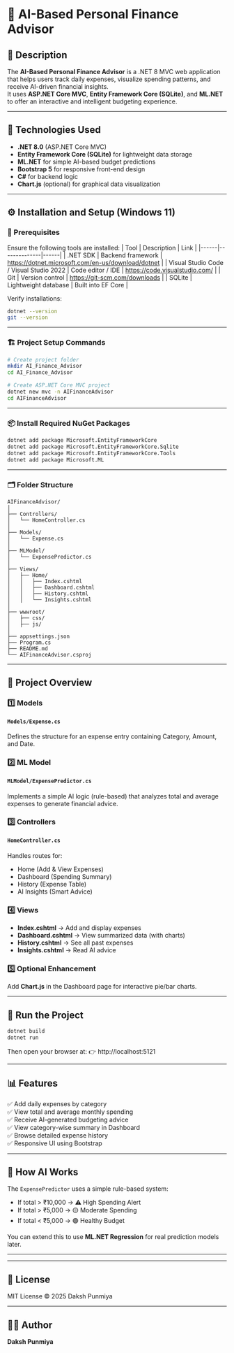 # 💸 AI-Based Personal Finance Advisor

## 📘 Description
The **AI-Based Personal Finance Advisor** is a .NET 8 MVC web application that helps users track daily expenses, visualize spending patterns, and receive AI-driven financial insights.  
It uses **ASP.NET Core MVC**, **Entity Framework Core (SQLite)**, and **ML.NET** to offer an interactive and intelligent budgeting experience.

---

## 🧰 Technologies Used
- **.NET 8.0** (ASP.NET Core MVC)
- **Entity Framework Core (SQLite)** for lightweight data storage
- **ML.NET** for simple AI-based budget predictions
- **Bootstrap 5** for responsive front-end design
- **C#** for backend logic
- **Chart.js** (optional) for graphical data visualization

---

## ⚙️ Installation and Setup (Windows 11)

### 🧩 Prerequisites
Ensure the following tools are installed:
| Tool | Description | Link |
|------|--------------|------|
| .NET SDK | Backend framework | https://dotnet.microsoft.com/en-us/download/dotnet |
| Visual Studio Code / Visual Studio 2022 | Code editor / IDE | https://code.visualstudio.com/ |
| Git | Version control | https://git-scm.com/downloads |
| SQLite | Lightweight database | Built into EF Core |

Verify installations:
```bash
dotnet --version
git --version
```

---

### 🏗️ Project Setup Commands

```bash
# Create project folder
mkdir AI_Finance_Advisor
cd AI_Finance_Advisor

# Create ASP.NET Core MVC project
dotnet new mvc -n AIFinanceAdvisor
cd AIFinanceAdvisor
```

---

### 📦 Install Required NuGet Packages

```bash
dotnet add package Microsoft.EntityFrameworkCore
dotnet add package Microsoft.EntityFrameworkCore.Sqlite
dotnet add package Microsoft.EntityFrameworkCore.Tools
dotnet add package Microsoft.ML
```

---

### 🗂 Folder Structure

```
AIFinanceAdvisor/
│
├── Controllers/
│   └── HomeController.cs
│
├── Models/
│   └── Expense.cs
│
├── MLModel/
│   └── ExpensePredictor.cs
│
├── Views/
│   ├── Home/
│   │   ├── Index.cshtml
│   │   ├── Dashboard.cshtml
│   │   ├── History.cshtml
│   │   └── Insights.cshtml
│
├── wwwroot/
│   ├── css/
│   ├── js/
│
├── appsettings.json
├── Program.cs
├── README.md
└── AIFinanceAdvisor.csproj
```

---

## 💾 Project Overview

### **1️⃣ Models**
#### `Models/Expense.cs`
Defines the structure for an expense entry containing Category, Amount, and Date.

### **2️⃣ ML Model**
#### `MLModel/ExpensePredictor.cs`
Implements a simple AI logic (rule-based) that analyzes total and average expenses to generate financial advice.

### **3️⃣ Controllers**
#### `HomeController.cs`
Handles routes for:
- Home (Add & View Expenses)
- Dashboard (Spending Summary)
- History (Expense Table)
- AI Insights (Smart Advice)

### **4️⃣ Views**
- **Index.cshtml** → Add and display expenses
- **Dashboard.cshtml** → View summarized data (with charts)
- **History.cshtml** → See all past expenses
- **Insights.cshtml** → Read AI advice

### **5️⃣ Optional Enhancement**
Add **Chart.js** in the Dashboard page for interactive pie/bar charts.

---

## 🚀 Run the Project

```bash
dotnet build
dotnet run
```

Then open your browser at:
👉 http://localhost:5121

---

## 📊 Features
✅ Add daily expenses by category  
✅ View total and average monthly spending  
✅ Receive AI-generated budgeting advice  
✅ View category-wise summary in Dashboard  
✅ Browse detailed expense history  
✅ Responsive UI using Bootstrap  

---

## 🧠 How AI Works
The `ExpensePredictor` uses a simple rule-based system:  
- If total > ₹10,000 → ⚠️ High Spending Alert  
- If total > ₹5,000 → 🟡 Moderate Spending  
- If total < ₹5,000 → 🟢 Healthy Budget  

You can extend this to use **ML.NET Regression** for real prediction models later.

---

---

## 📜 License
MIT License © 2025 Daksh Punmiya

---

## 👩‍💻 Author
**Daksh Punmiya**  

